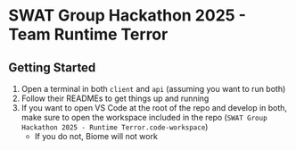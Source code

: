 # SWAT Group Hackathon 2025 - Team Runtime Terror

## Getting Started
1. Open a terminal in both `client` and `api` (assuming you want to run both)
2. Follow their READMEs to get things up and running
3. If you want to open VS Code at the root of the repo and develop in both, make sure to open the workspace included in the repo (`SWAT Group Hackathon 2025 - Runtime Terror.code-workspace`)
    - If you do not, Biome will not work